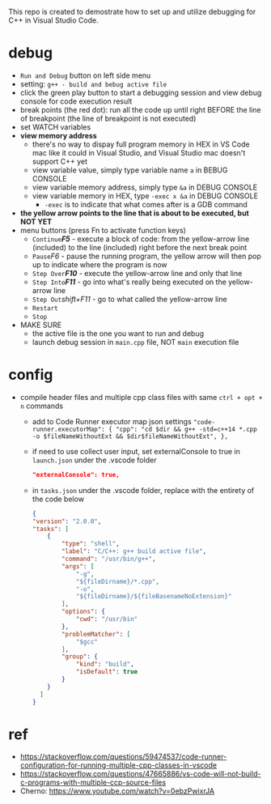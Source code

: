 This repo is created to demostrate how to set up and utilize debugging for C++ in Visual Studio Code.

# debug

* `Run and Debug` button on left side menu
* setting: `g++ - build and bebug active file`
* click the green play button to start a debugging session and view debug console for code execution result
* break points (the red dot): run all the code up until right BEFORE the line of breakpoint (the line of breakpoint is not executed)
* set WATCH variables
* **view memory address**
  * there's no way to dispay full program memory in HEX in VS Code mac like it could in Visual Studio, and Visual Studio mac doesn't support C++ yet
  * view variable value, simply type variable name `a` in BEBUG CONSOLE
  * view variable memory address, simply type `&a` in DEBUG CONSOLE
  * view variable memory in HEX, type `-exec x &a` in DEBUG CONSOLE
    * `-exec` is to indicate that what comes after is a GDB command
* **the yellow arrow points to the line that is about to be executed, but NOT YET**
* menu buttons (press Fn to activate function keys)
  * `Continue`***F5*** - execute a block of code: from the yellow-arrow line (included) to the line (included) right before the next break point
  * `Pause`*F6* - pause the running program, the yellow arrow will then pop up to indicate where the program is now
  * `Step Over`***F10*** - execute the yellow-arrow line and only that line
  * `Step Into`***F11*** - go into what's really being executed on the yellow-arrow line
  * `Step Out`*shift+F11* - go to what called the yellow-arrow line
  * `Restart`
  * `Stop`
* MAKE SURE
  * the active file is the one you want to run and debug
  * launch debug session in `main.cpp` file, NOT `main` execution file

# config

* compile header files and multiple cpp class files with same `ctrl + opt + n` commands
  * add to Code Runner executor map json settings
    `"code-runner.executorMap": { "cpp": "cd $dir && g++ -std=c++14 *.cpp  -o $fileNameWithoutExt && $dir$fileNameWithoutExt", }, `
  * if need to use collect user input, set externalConsole to true in `launch.json` under the .vscode folder

    ```json
    "externalConsole": true,

    ```
  * in `tasks.json` under the .vscode folder, replace with the entirety of the code below

    ```json
    {
    "version": "2.0.0",
    "tasks": [
        {
            "type": "shell",
            "label": "C/C++: g++ build active file",
            "command": "/usr/bin/g++",
            "args": [
                "-g",
                "${fileDirname}/*.cpp",
                "-o",
                "${fileDirname}/${fileBasenameNoExtension}"
            ],
            "options": {
                "cwd": "/usr/bin"
            },
            "problemMatcher": [
                "$gcc"
            ],
            "group": {
                "kind": "build",
                "isDefault": true
            }
        }
      ]
    }
    ```

# ref

* https://stackoverflow.com/questions/59474537/code-runner-configuration-for-running-multiple-cpp-classes-in-vscode
* https://stackoverflow.com/questions/47665886/vs-code-will-not-build-c-programs-with-multiple-ccp-source-files
* Cherno: https://www.youtube.com/watch?v=0ebzPwixrJA
